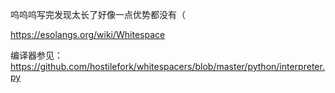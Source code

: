 呜呜呜写完发现太长了好像一点优势都没有（

https://esolangs.org/wiki/Whitespace

编译器参见：https://github.com/hostilefork/whitespacers/blob/master/python/interpreter.py